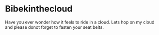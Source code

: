 # Bibekinthecloud
Have you ever wonder how it feels to ride in a cloud. Lets hop on my cloud and please donot forget to fasten your seat belts. 
